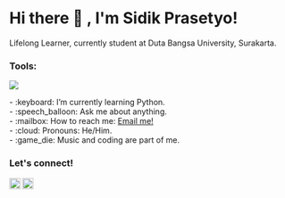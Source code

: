 # <summary><strong>Hi there :wave: , I'm Sidik Prasetyo!</strong></summary>
Lifelong Learner, currently student at Duta Bangsa University, Surakarta.

### <summary><strong>Tools:</strong></summary>
<p>
    <img src="https://img.shields.io/badge/Text%20Editor-Visual%20Studio%20Code-blue?&logo=visual%20studio%20code&logoColor=blue" />
</p>

<p>
    - :keyboard: I’m currently learning Python. </br>
    - :speech_balloon: Ask me about anything.</br>
    - :mailbox: How to reach me: <a href="mailto:sidikprasetyo6661@gmail.com">Email me!</a>  </br>
    - :cloud: Pronouns: He/Him. </br>
    - :game_die: Music and coding are part of me. </br>
<p>
 
### <summary><strong>Let's connect!</strong></summary>
<a href="https://www.instagram.com/sidik_prst/">
  <img align="left" alt="Goo's Instagram" width="20px" src="https://simpleicons.now.sh/instagram/495f7e" />
</a>
<a href="https://www.linkedin.com/in/sidik-prasetyo-832bb1221/">
  <img align="left" alt="Goo's Blog" width="20px" src="https://simpleicons.now.sh/linkedin/495f7e" />
</a>
